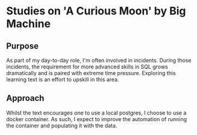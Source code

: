 # Studies on 'A Curious Moon' by Big Machine

## Purpose
As part of my day-to-day role, I'm often involved in incidents. During those incidents, the requirement for more advanced skills in SQL grows dramatically and is paired with extreme time pressure. Exploring this learning text is an effort to upskill in this area.

## Approach
Whilst the text encourages one to use a local postgres, I choose to use a docker container. As such, I expect to improve the automation of running the container and populating it with the data.
